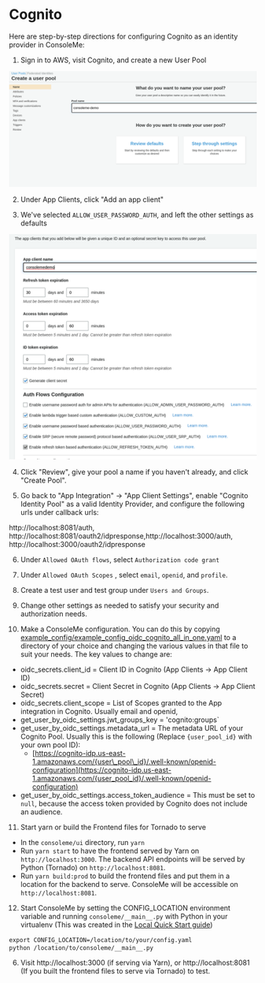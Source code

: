 # Cognito

Here are step-by-step directions for configuring Cognito as an identity provider in ConsoleMe:

1. Sign in to AWS, visit Cognito, and create a new User Pool

![](../../../.gitbook/assets/image%20%2817%29%20%281%29%20%281%29%20%281%29.png)

2. Under App Clients, click "Add an app client"

3. We've selected `ALLOW_USER_PASSWORD_AUTH`, and left the other settings as defaults

![](../../../.gitbook/assets/image%20%2815%29.png)

4. Click "Review", give your pool a name if you haven't already, and click "Create Pool". 

5. Go back to "App Integration" -&gt; "App Client Settings", enable "Cognito Identity Pool" as a valid Identity Provider, and configure the following urls under callback urls:

http://localhost:8081/auth, http://localhost:8081/oauth2/idpresponse,http://localhost:3000/auth, http://localhost:3000/oauth2/idpresponse

6. Under `Allowed OAuth flows`, select `Authorization code grant`

7. Under `Allowed OAuth Scopes` , select `email`, `openid`, and `profile`.

8. Create a test user and test group under `Users and Groups`.

9. Change other settings as needed to satisfy your security and authorization needs.

10. Make a ConsoleMe configuration. You can do this by copying [example\_config/example\_config\_oidc\_cognito\_all\_in\_one.yaml](https://github.com/Netflix/consoleme/blob/master/example_config/example_config_oidc_cognito_all_in_one.yaml) to a directory of your choice and changing the various values in that file to suit your needs. The key values to change are:

* oidc\_secrets.client\_id = Client ID in Cognito \(App Clients -&gt; App Client ID\)
* oidc\_secrets.secret = Client Secret in Cognito \(App Clients -&gt; App Client Secret\)
* oidc\_secrets.client\_scope = List of Scopes granted to the App integration in Cognito. Usually email and openid,
* get\_user\_by\_oidc\_settings.jwt\_groups\_key = 'cognito:groups\`
* get\_user\_by\_oidc\_settings.metadata\_url = The metadata URL of your Cognito Pool. Usually this is the following \(Replace `{user_pool_id}` with your own pool ID\):
  * [https://cognito-idp.us-east-1.amazonaws.com/{user\_pool\_id}/.well-known/openid-configuration](https://cognito-idp.us-east-1.amazonaws.com/{user_pool_id}/.well-known/openid-configuration)
* get\_user\_by\_oidc\_settings.access\_token\_audience = This must be set to `null`, because the access token provided by Cognito does not include an audience.

11. Start yarn or build the Frontend files for Tornado to serve

* In the `consoleme/ui` directory, run `yarn`
* Run `yarn start` to have the frontend served by Yarn on `http://localhost:3000`. The backend API endpoints will be served by Python \(Tornado\) on `http://localhost:8081`. 
* Run `yarn build:prod` to build the frontend files and put them in a location for the backend to serve. ConsoleMe will be accessible on `http://localhost:8081`.

12. Start ConsoleMe by setting the CONFIG\_LOCATION environment variable and running `consoleme/__main__.py` with Python in your virtualenv \(This was created in the [Local Quick Start guide](../../../quick-start/local-development.md)\)

```text
export CONFIG_LOCATION=/location/to/your/config.yaml
python /location/to/consoleme/__main__.py
```

6. Visit http://localhost:3000 \(if serving via Yarn\), or http://localhost:8081 \(If you built the frontend files to serve via Tornado\) to test.

